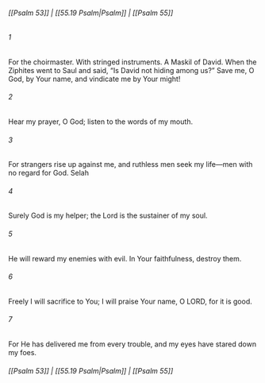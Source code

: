 
###### [[Psalm 53]] | [[55.19 Psalm|Psalm]] | [[Psalm 55]]

###### 1
For the choirmaster. With stringed instruments. A Maskil of David. When the Ziphites went to Saul and said, “Is David not hiding among us?” Save me, O God, by Your name, and vindicate me by Your might!
###### 2
Hear my prayer, O God; listen to the words of my mouth.
###### 3
For strangers rise up against me, and ruthless men seek my life—men with no regard for God. Selah
###### 4
Surely God is my helper; the Lord is the sustainer of my soul.
###### 5
He will reward my enemies with evil. In Your faithfulness, destroy them.
###### 6
Freely I will sacrifice to You; I will praise Your name, O LORD, for it is good.
###### 7
For He has delivered me from every trouble, and my eyes have stared down my foes.

###### [[Psalm 53]] | [[55.19 Psalm|Psalm]] | [[Psalm 55]]
